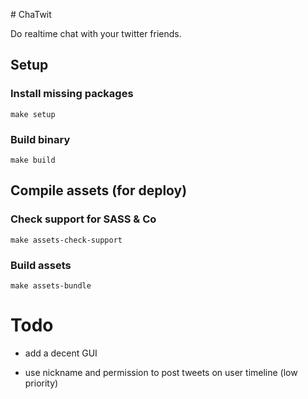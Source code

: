 # ChaTwit

Do realtime chat with your twitter friends.

## Setup

### Install missing packages

```make setup```

### Build binary

```make build```

## Compile assets (for deploy)

### Check support for SASS & Co

```make assets-check-support```

### Build assets

```make assets-bundle```

# Todo

* add a decent GUI

* use nickname and permission to post tweets on user timeline (low priority)
